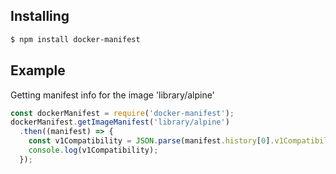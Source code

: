 ## Installing

```bash
$ npm install docker-manifest
```

## Example

Getting manifest info for the image 'library/alpine'

```js
const dockerManifest = require('docker-manifest');
dockerManifest.getImageManifest('library/alpine')
  .then((manifest) => {
    const v1Compatibility = JSON.parse(manifest.history[0].v1Compatibility);
    console.log(v1Compatibility);
  });
```
